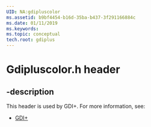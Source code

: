 ```yaml
---
UID: NA:gdipluscolor
ms.assetid: b9bf4454-b16d-35ba-b437-3f291166884c
ms.date: 01/11/2019
ms.keywords: 
ms.topic: conceptual
tech.root: gdiplus
---
```


# Gdipluscolor.h header


## -description


This header is used by GDI+. For more information, see:

- [GDI+](../_gdiplus/index.md)

